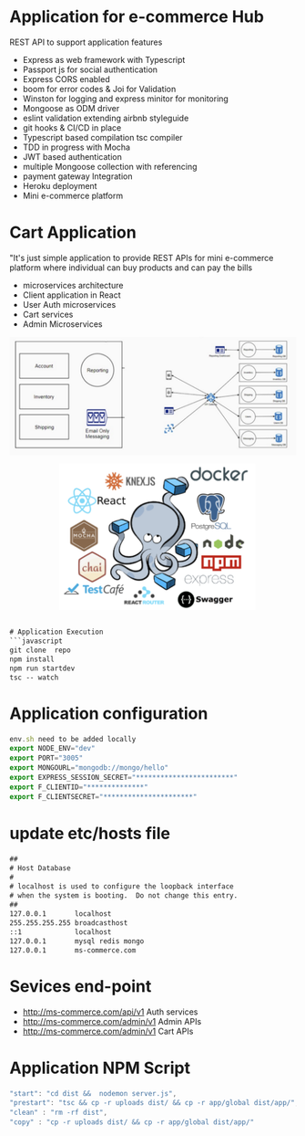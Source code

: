 # Application for e-commerce Hub


REST API to support application features

  - Express as web framework with Typescript
  - Passport js for social authentication 
  - Express CORS enabled
  - boom for error codes & Joi for Validation
  - Winston for logging and express minitor for monitoring
  - Mongoose as ODM driver
  - eslint validation extending airbnb styleguide 
  - git hooks & CI/CD in place
  - Typescript based compilation tsc compiler
  - TDD in progress with Mocha
  - JWT based authentication
  - multiple Mongoose collection with referencing
  - payment gateway Integration
  - Heroku deployment
  - Mini e-commerce platform 

# Cart Application #

"It's just simple application to provide REST APIs for mini e-commerce platform where individual can buy products and can pay the bills
 - microservices architecture
 - Client application in React
 - User Auth microservices
 - Cart services
 - Admin Microservices  

![deividing services](/screens/02.png "title")
![Micro services with Node JS](/screens/03.png "title")



```
# Application Execution
```javascript
git clone  repo
npm install
npm run startdev
tsc -- watch
```
# Application configuration
```javascript
env.sh need to be added locally 
export NODE_ENV="dev"
export PORT="3005"
export MONGOURL="mongodb://mongo/hello"
export EXPRESS_SESSION_SECRET="************************"
export F_CLIENTID="**************"
export F_CLIENTSECRET="**********************"
```
# update etc/hosts file

```
##
# Host Database
#
# localhost is used to configure the loopback interface
# when the system is booting.  Do not change this entry.
##
127.0.0.1       localhost
255.255.255.255 broadcasthost
::1             localhost
127.0.0.1       mysql redis mongo
127.0.0.1       ms-commerce.com
```
# Sevices end-point

- http://ms-commerce.com/api/v1  Auth services
- http://ms-commerce.com/admin/v1 Admin APIs
- http://ms-commerce.com/admin/v1  Cart APIs

# Application NPM Script
```javascript
"start": "cd dist &&  nodemon server.js",
"prestart": "tsc && cp -r uploads dist/ && cp -r app/global dist/app/",
"clean" : "rm -rf dist",
"copy" : "cp -r uploads dist/ && cp -r app/global dist/app/"
```
